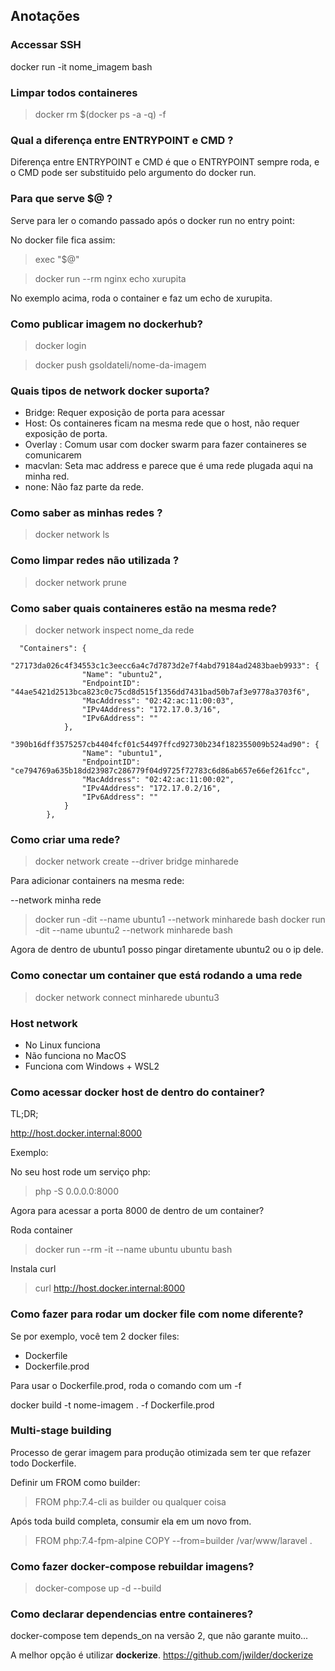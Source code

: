 ## Anotações

### Accessar SSH
docker run -it nome_imagem bash


### Limpar todos containeres

> docker rm $(docker ps -a -q) -f


### Qual a diferença entre ENTRYPOINT e CMD ?

Diferença entre ENTRYPOINT e CMD é que o ENTRYPOINT sempre roda, e o CMD pode ser substituido pelo argumento do docker run.

### Para que serve $@ ?

Serve para ler o comando passado após o docker run no entry point:

No docker file fica assim:
> exec "$@"

>  docker run --rm nginx echo xurupita

No exemplo acima, roda o container e faz um echo de xurupita.


### Como publicar imagem no dockerhub?

> docker login

> docker push gsoldateli/nome-da-imagem


### Quais tipos de network docker suporta?

- Bridge: Requer exposição de porta para acessar 
- Host: Os containeres ficam na mesma rede que o host, não requer exposição de porta.
- Overlay : Comum usar com docker swarm para fazer containeres se comunicarem
- macvlan: Seta mac address e parece que é uma rede plugada aqui na minha red.
- none: Não faz parte da rede.


### Como saber as minhas redes ?

> docker network ls

### Como limpar redes não utilizada ?

> docker network prune


### Como saber quais containeres estão na mesma rede?

> docker network inspect nome_da rede

```
  "Containers": {
            "27173da026c4f34553c1c3eecc6a4c7d7873d2e7f4abd79184ad2483baeb9933": {
                "Name": "ubuntu2",
                "EndpointID": "44ae5421d2513bca823c0c75cd8d515f1356dd7431bad50b7af3e9778a3703f6",
                "MacAddress": "02:42:ac:11:00:03",
                "IPv4Address": "172.17.0.3/16",
                "IPv6Address": ""
            },
            "390b16dff3575257cb4404fcf01c54497ffcd92730b234f182355009b524ad90": {
                "Name": "ubuntu1",
                "EndpointID": "ce794769a635b18dd23987c286779f04d9725f72783c6d86ab657e66ef261fcc",
                "MacAddress": "02:42:ac:11:00:02",
                "IPv4Address": "172.17.0.2/16",
                "IPv6Address": ""
            }
        },
```


### Como criar uma rede?

> docker network create --driver bridge minharede

Para adicionar containers na mesma rede:

--network minha rede

> docker run -dit --name ubuntu1 --network minharede bash
> docker run -dit --name ubuntu2 --network minharede bash

Agora de dentro de ubuntu1 posso pingar diretamente ubuntu2 ou o ip dele.

### Como conectar um container que está rodando a uma rede

> docker network connect minharede ubuntu3


### Host network

- No Linux funciona
- Não funciona no MacOS
- Funciona com Windows + WSL2

### Como acessar docker host de dentro do container?

TL;DR; 

http://host.docker.internal:8000

Exemplo:

No seu host rode um serviço php:

> php -S 0.0.0.0:8000

Agora para acessar a porta 8000 de dentro de um container?

Roda container
> docker run --rm -it --name ubuntu ubuntu bash

Instala curl

> curl http://host.docker.internal:8000


### Como fazer para rodar um docker file com nome diferente?

Se por exemplo, você tem 2 docker files:

- Dockerfile
- Dockerfile.prod

Para usar o Dockerfile.prod, roda o comando com um -f

docker build -t nome-imagem . -f Dockerfile.prod


### Multi-stage building

Processo de gerar imagem para produção otimizada sem ter que refazer todo Dockerfile.


Definir um FROM como builder:

> FROM php:7.4-cli as builder ou qualquer coisa

Após toda build completa, consumir ela em um novo from.

> FROM php:7.4-fpm-alpine
> COPY --from=builder /var/www/laravel .


### Como fazer docker-compose rebuildar imagens?

> docker-compose up -d --build

### Como declarar dependencias entre containeres? 

docker-compose tem depends_on na versão 2, que não garante muito...

A melhor opção é utilizar **dockerize**. https://github.com/jwilder/dockerize



